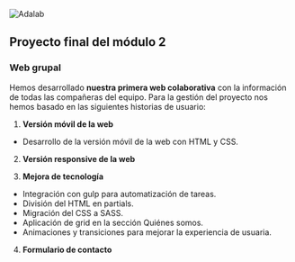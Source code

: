 ![Adalab](https://beta.adalab.es/resources/images/adalab-logo-155x61-bg-white.png)

## Proyecto final del módulo 2

### Web grupal

Hemos desarrollado **nuestra primera web colaborativa** con la información de todas las compañeras del equipo. Para la gestión del proyecto nos hemos basado en las siguientes historias de usuario:

1. **Versión móvil de la web**

- Desarrollo de la versión móvil de la web con HTML y CSS.

2. **Versión responsive de la web**

3. **Mejora de tecnología**

- Integración con gulp para automatización de tareas.
- División del HTML en partials.
- Migración del CSS a SASS.
- Aplicación de grid en la sección Quiénes somos.
- Animaciones y transiciones para mejorar la experiencia de usuaria.

4. **Formulario de contacto**
